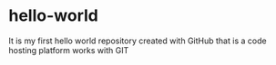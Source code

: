 # hello-world
It is my first hello world repository created with GitHub that is  a code hosting platform works with GIT
